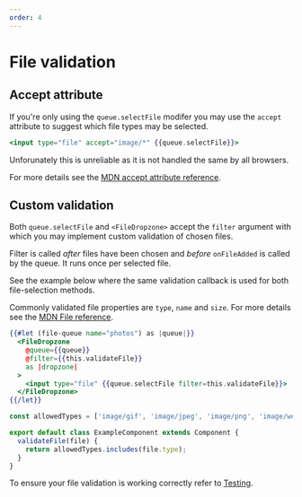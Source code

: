 ```yaml
---
order: 4
---
```


# File validation

## Accept attribute

If you're only using the `queue.selectFile` modifer you may use the `accept` attribute to suggest which file types may be selected.

```hbs
<input type="file" accept="image/*" {{queue.selectFile}}>
```

Unforunately this is unreliable as it is not handled the same by all browsers.

For more details see the [MDN accept attribute reference](https://developer.mozilla.org/en-US/docs/Web/HTML/Attributes/accept).

## Custom validation

Both `queue.selectFile` and `<FileDropzone>` accept the `filter` argument with which you may implement custom validation of chosen files.

Filter is called *after* files have been chosen and *before* `onFileAdded` is called by the queue. It runs once per selected file.

See the example below where the same validation callback is used for both file-selection methods.

Commonly validated file properties are `type`, `name` and `size`. For more details see the [MDN File reference](https://developer.mozilla.org/en-US/docs/Web/API/File).

```hbs
{{#let (file-queue name="photos") as |queue|}}
  <FileDropzone
    @queue={{queue}}
    @filter={{this.validateFile}}
    as |dropzone|
  >
    <input type="file" {{queue.selectFile filter=this.validateFile}}>
  </FileDropzone>
{{/let}}
```

```js
const allowedTypes = ['image/gif', 'image/jpeg', 'image/png', 'image/webp'];

export default class ExampleComponent extends Component {
  validateFile(file) {
    return allowedTypes.includes(file.type);
  }
}
```

To ensure your file validation is working correctly refer to [Testing](testing.md).
